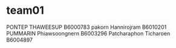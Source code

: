 # team01
PONTEP THAWEESUP B6000783
pakorn Hannirojram B6010201
PUMMARIN Phiawsoongnern B6003296
Patcharaphon Ticharoen B6004897